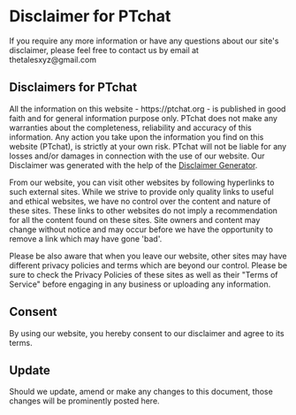 <h1>Disclaimer for PTchat</h1>

<p>If you require any more information or have any questions about our site's disclaimer, please feel free to contact us by email at thetalesxyz@gmail.com</p>

<h2>Disclaimers for PTchat</h2>

<p>All the information on this website - https://ptchat.org - is published in good faith and for general information purpose only. PTchat does not make any warranties about the completeness, reliability and accuracy of this information. Any action you take upon the information you find on this website (PTchat), is strictly at your own risk. PTchat will not be liable for any losses and/or damages in connection with the use of our website. Our Disclaimer was generated with the help of the <a href="https://www.privacypolicyonline.com/disclaimer-generator/">Disclaimer Generator</a>.</p>

<p>From our website, you can visit other websites by following hyperlinks to such external sites. While we strive to provide only quality links to useful and ethical websites, we have no control over the content and nature of these sites. These links to other websites do not imply a recommendation for all the content found on these sites. Site owners and content may change without notice and may occur before we have the opportunity to remove a link which may have gone 'bad'.</p>

<p>Please be also aware that when you leave our website, other sites may have different privacy policies and terms which are beyond our control. Please be sure to check the Privacy Policies of these sites as well as their "Terms of Service" before engaging in any business or uploading any information.</p>

<h2>Consent</h2>

<p>By using our website, you hereby consent to our disclaimer and agree to its terms.</p>

<h2>Update</h2>

<p>Should we update, amend or make any changes to this document, those changes will be prominently posted here.</p>

